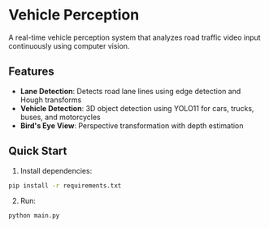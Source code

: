 # Vehicle Perception

A real-time vehicle perception system that analyzes road traffic video input continuously using computer vision.

## Features

- **Lane Detection**: Detects road lane lines using edge detection and Hough transforms
- **Vehicle Detection**: 3D object detection using YOLO11 for cars, trucks, buses, and motorcycles
- **Bird's Eye View**: Perspective transformation with depth estimation

## Quick Start

1. Install dependencies:
```bash
pip install -r requirements.txt
```

2. Run:
```bash
python main.py
```